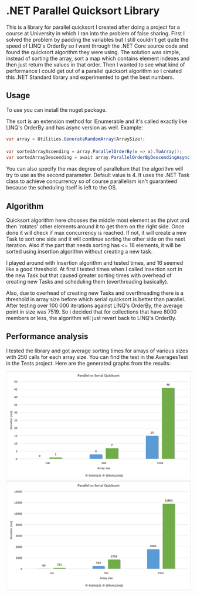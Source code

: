 # .NET Parallel Quicksort Library

This is a library for parallel quicksort I created after doing a project for a course at University in which I ran into the problem of false sharing. First I solved the problem by padding the variables but I still couldn't get quite the speed of LINQ's OrderBy so I went through the .NET Core source code and found the quicksort algorithm they were using. The solution was simple, instead of sorting the array, sort a map which contains element indexes and then just return the values in that order. Then I wanted to see what kind of performance I could get out of a parallel quicksort algorithm so I created this .NET Standard library and experimented to get the best numbers.

## Usage

To use you can install the nuget package.

The sort is an extension method for IEnumerable and it's called exactly like LINQ's OrderBy and has async version as well. Example:
```csharp
var array = Utilities.GenerateRandomArray(ArraySize);

var sortedArrayAscending = array.ParallelOrderBy(x => x).ToArray();
var sortedArrayDescending = await array.ParallelOrderByDescendingAsync(x => x, 3).ToArray();
```
You can also specify the max degree of parallelism that the algorithm will try to use as the second parameter. Default value is 4. It uses the .NET Task class to achieve concurrency so of course parallelism isn't guaranteed because the scheduling itself is left to the OS.

## Algorithm

Quicksort algorithm here chooses the middle most element as the pivot and then 'rotates' other elements around it to get them on the right side. Once done it will check if max concurrency is reached. If not, it will create a new Task to sort one side and it will continue sorting the other side on the next iteration. Also if the part that needs sorting has <= 16 elements, it will be sorted using insertion algorithm without creating a new task. 

I played around with Insertion algorithm and tested times, and 16 seemed like a good threshold. At first I tested times when I called Insertion sort in the new Task but that caused greater sorting times with overhead of creating new Tasks and scheduling them (overthreading basically).

Also, due to overhead of creating new Tasks and overthreading there is a threshold in array size before which serial quicksort is better than parallel. After testing over 100 000 iterations against LINQ's OrderBy, the average point in size was 7519. So i decided that for collections that have 8000 members or less, the algorithm will just revert back to LINQ's OrderBy.

## Performance analysis

I tested the library and got average sorting times for arrays of various sizes with 250 calls for each array size. You can find the test in the AveragesTest in the Tests project. Here are the generated graphs from the results:

<img src="https://raw.githubusercontent.com/Valyreon/net-parallel-quicksort/main/graph1.png" width="800">

<img src="https://raw.githubusercontent.com/Valyreon/net-parallel-quicksort/main/graph2.png" width="800">

